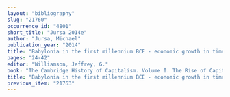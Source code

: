```yaml
---
layout: "bibliography"
slug: "21760"
occurrence_id: "4801"
short_title: "Jursa 2014e"
author: "Jursa, Michael"
publication_year: "2014"
title: "Babylonia in the first millennium BCE - economic growth in times of empire"
pages: "24-42"
editor: "Williamson, Jeffrey, G."
book: "The Cambridge History of Capitalism. Volume I. The Rise of Capitalism: From Ancient Origins to 1848 (Cambridge)"
title: "Babylonia in the first millennium BCE - economic growth in times of empire"
previous_item: "21763"
---
```

